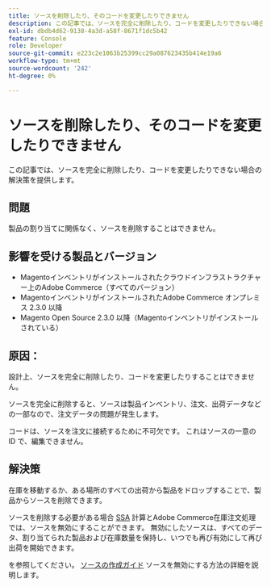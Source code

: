 ```yaml
---
title: ソースを削除したり、そのコードを変更したりできません
description: この記事では、ソースを完全に削除したり、コードを変更したりできない場合の解決策を提供します。
exl-id: dbdb4d62-9138-4a3d-a58f-8671f1dc5b42
feature: Console
role: Developer
source-git-commit: e223c2e1063b25399cc29a087623435b414e19a6
workflow-type: tm+mt
source-wordcount: '242'
ht-degree: 0%

---
```


# ソースを削除したり、そのコードを変更したりできません

この記事では、ソースを完全に削除したり、コードを変更したりできない場合の解決策を提供します。

## 問題

製品の割り当てに関係なく、ソースを削除することはできません。

## 影響を受ける製品とバージョン

* Magentoインベントリがインストールされたクラウドインフラストラクチャー上のAdobe Commerce（すべてのバージョン）
* MagentoインベントリがインストールされたAdobe Commerce オンプレミス 2.3.0 以降
* Magento Open Source 2.3.0 以降（Magentoインベントリがインストールされている）

## 原因：

設計上、ソースを完全に削除したり、コードを変更したりすることはできません。

ソースを完全に削除すると、ソースは製品インベントリ、注文、出荷データなどの一部なので、注文データの問題が発生します。

コードは、ソースを注文に接続するために不可欠です。 これはソースの一意の ID で、編集できません。

## 解決策

在庫を移動するか、ある場所のすべての出荷から製品をドロップすることで、製品からソースを削除できます。

ソースを削除する必要がある場合 [SSA](https://devdocs.magento.com/guides/v2.3/inventory/source-selection-algorithms.html) 計算とAdobe Commerce在庫注文処理では、ソースを無効にすることができます。 無効にしたソースは、すべてのデータ、割り当てられた製品および在庫数量を保持し、いつでも再び有効にして再び出荷を開始できます。

を参照してください。 [ソースの作成ガイド](https://github.com/magento/inventory/wiki/Create-Sources#disable-sources) ソースを無効にする方法の詳細を説明します。
